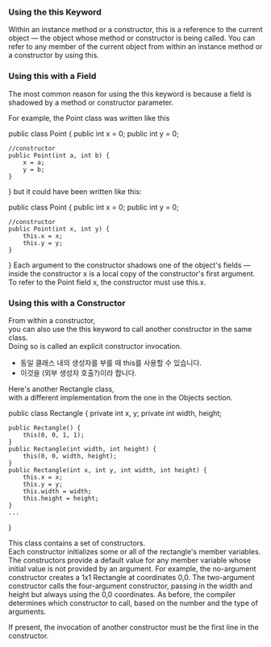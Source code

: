 ### Using the this Keyword
Within an instance method or a constructor, this is a reference to the current object — the object whose method or constructor is being called. You can refer to any member of the current object from within an instance method or a constructor by using this.

### Using this with a Field
The most common reason for using the this keyword is because a field is shadowed by a method or constructor parameter.

For example, the Point class was written like this

public class Point {
    public int x = 0;
    public int y = 0;
        
    //constructor
    public Point(int a, int b) {
        x = a;
        y = b;
    }
}
but it could have been written like this:

public class Point {
    public int x = 0;
    public int y = 0;
        
    //constructor
    public Point(int x, int y) {
        this.x = x;
        this.y = y;
    }
}
Each argument to the constructor shadows one of the object's fields — inside the constructor x is a local copy of the constructor's first argument. To refer to the Point field x, the constructor must use this.x.


### Using this with a Constructor
From within a constructor,  
you can also use the this keyword to call another constructor in the same class.   
Doing so is called an explicit constructor invocation.   
- 동일 클래스 내의 생성자를 부를 때 this를 사용할 수 있습니다. 
- 이것을 (외부 생성자 호출?)이라 합니다.

Here's another Rectangle class,   
with a different implementation from the one in the Objects section. 


public class Rectangle {
    private int x, y;
    private int width, height;
        
    public Rectangle() {
        this(0, 0, 1, 1);
    }
    public Rectangle(int width, int height) {
        this(0, 0, width, height);
    }
    public Rectangle(int x, int y, int width, int height) {
        this.x = x;
        this.y = y;
        this.width = width;
        this.height = height;
    }
    ...
}

This class contains a set of constructors.   
Each constructor initializes some or all of the rectangle's member variables. 
The constructors provide a default value for any member variable whose initial value is not provided by an argument. 
For example, the no-argument constructor creates a 1x1 Rectangle at coordinates 0,0. 
The two-argument constructor calls the four-argument constructor, 
passing in the width and height but always using the 0,0 coordinates. As before, the compiler determines which constructor to call, based on the number and the type of arguments.

If present, the invocation of another constructor must be the first line in the constructor.
